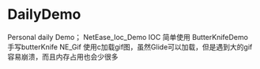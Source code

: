 # DailyDemo
Personal daily Demo；
NetEase_Ioc_Demo  IOC 简单使用
ButterKnifeDemo  手写butterKnife
NE_Gif 使用c加载gif图，虽然Glide可以加载，但是遇到大的gif容易崩溃，而且内存占用也会少很多
